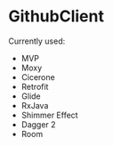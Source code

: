 # GithubClient
Currently used:
- MVP
- Moxy
- Cicerone
- Retrofit
- Glide
- RxJava
- Shimmer Effect 
- Dagger 2
- Room

